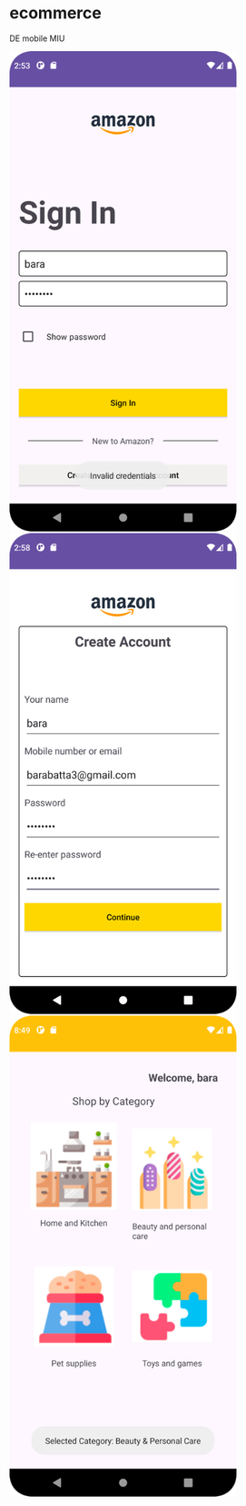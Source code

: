 # ecommerce
DE mobile MIU
<div>
  <img src="1.png" width="400"   /> <img src="2.png" width="400"   />
<img src="3.png" width="400"   />
</div>
